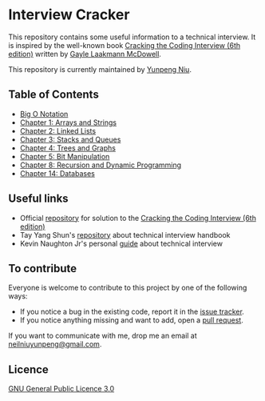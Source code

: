 # Interview Cracker

This repository contains some useful information to a technical interview. It is inspired by the well-known book [Cracking the Coding Interview (6th edition)](http://www.amazon.com/Cracking-Coding-Interview-6th-Edition/dp/0984782850) written by [Gayle Laakmann McDowell](http://www.gayle.com/).

This repository is currently maintained by [Yunpeng Niu](https://yunpengn.github.io/).

## Table of Contents

- [Big O Notation](src/BigO/)
- [Chapter 1: Arrays and Strings](src/Chap01/README.md)
- [Chapter 2: Linked Lists](src/Chap02/README.md)
- [Chapter 3: Stacks and Queues](src/Chap03/README.md)
- [Chapter 4: Trees and Graphs](src/Chap04/README.md)
- [Chapter 5: Bit Manipulation](src/Chap05/README.md)
- [Chapter 8: Recursion and Dynamic Programming](src/Chap08/README.md)
- [Chapter 14: Databases](src/Chap14/README.md)

## Useful links

- Official [repository](https://github.com/careercup/CtCI-6th-Edition) for solution to the [Cracking the Coding Interview (6th edition)](http://www.amazon.com/Cracking-Coding-Interview-6th-Edition/dp/0984782850)
- Tay Yang Shun's [repository](https://github.com/yangshun/tech-interview-handbook) about technical interview handbook
- Kevin Naughton Jr's personal [guide](https://github.com/kdn251/interviews) about technical interview

## To contribute

Everyone is welcome to contribute to this project by one of the following ways:
- If you notice a bug in the existing code, report it in the [issue tracker](https://github.com/yunpengn/InterviewCracker/issues).
- If you notice anything missing and want to add, open a [pull request](https://github.com/yunpengn/InterviewCracker/pulls).

If you want to communicate with me, drop me an email at [neilniuyunpeng@gmail.com](mailto:neilniuyunpeng@gmail.com).

## Licence
[GNU General Public Licence 3.0](LICENSE)
